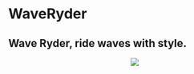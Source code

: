 # WaveRyder

## Wave Ryder, ride waves with style.
<p align="center">
<img src = "GIFS/crusing.gif">
</p>
